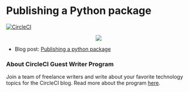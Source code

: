 # Publishing a Python package

[![CircleCI](https://circleci.com/gh/CIRCLECI-GWP/publish-python-package.svg?style=svg)](https://circleci.com/gh/CIRCLECI-GWP/publish-python-package)

<p align="center"><img src="https://avatars3.githubusercontent.com/u/59034516"></p>

- Blog post: [Publishing a python package][blog]

### About CircleCI Guest Writer Program

Join a team of freelance writers and write about your favorite technology topics for the CircleCI blog. Read more about the program [here][gwp-program].

[blog]: https://circleci.com/blog/publishing-a-python-package/
[gwp-program]: https://circle.ci/3ahQxfu
